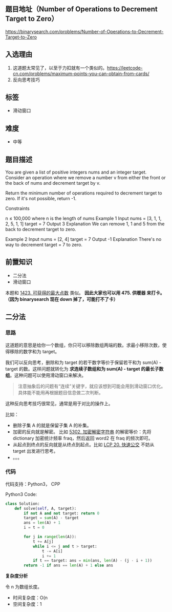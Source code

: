 ## 题目地址（Number of Operations to Decrement Target to Zero）

https://binarysearch.com/problems/Number-of-Operations-to-Decrement-Target-to-Zero

## 入选理由

1. 这道题太常见了，以至于力扣就有一个类似的。https://leetcode-cn.com/problems/maximum-points-you-can-obtain-from-cards/
2. 反向思考技巧

## 标签

- 滑动窗口

## 难度

- 中等

## 题目描述

You are given a list of positive integers nums and an integer target. Consider an operation where we remove a number v from either the front or the back of nums and decrement target by v.

Return the minimum number of operations required to decrement target to zero. If it's not possible, return -1.

Constraints

n ≤ 100,000 where n is the length of nums Example 1 Input nums = [3, 1, 1, 2, 5, 1, 1] target = 7 Output 3 Explanation We can remove 1, 1 and 5 from the back to decrement target to zero.

Example 2 Input nums = [2, 4] target = 7 Output -1 Explanation There's no way to decrement target = 7 to zero.

## 前置知识

- 二分法
- 滑动窗口

本题和 [1423. 可获得的最大点数](https://leetcode-cn.com/problems/maximum-points-you-can-obtain-from-cards/) 类似。 **因此大家也可以用 475. 供暖器 来打卡。（因为 binarysearch 现在 down 掉了，可能打不了卡）**

## 二分法

### 思路

这道题的意思是给你一个数组，你只可以移除数组两端的数。求最小移除次数，使得移除的数字和为 target。

我们可以反向思考，删除和为 target 的若干数字等价于保留若干和为 sum(A) - target 的数。这样问题就转化为 **求连续子数组和为 sum(A) - target 的最长子数组**。这种问题可以使用滑动窗口来解决。

> 注意抽象后的问题有“连续”关键字，就应该想到可能会用到滑动窗口优化。具体能不能用再根据题目信息做二次判断。

这种反向思考技巧很常见，通常是用于对比的操作上。

比如：

- 删除子集 A 的就是保留子集 A 的补集。
- 加密的反向就是解密。 比如 [5302. 加密解密字符串](https://leetcode-cn.com/problems/encrypt-and-decrypt-strings/) 的解密等价：先将 dictionary 加密统计频率 fraq，然后返回 word2 在 fraq 的频次即可。
- 从起点到终点的反向就是从终点到起点。比如 [LCP 20. 快速公交](https://leetcode-cn.com/problems/meChtZ/) 不妨从 target 出发进行思考。
- 。。。

### 代码

代码支持：Python3， CPP

Python3 Code:

```python
class Solution:
    def solve(self, A, target):
        if not A and not target: return 0
        target = sum(A) - target
        ans = len(A) + 1
        i = t = 0

        for j in range(len(A)):
            t += A[j]
            while i <= j and t > target:
                t -= A[i]
                i += 1
            if t == target: ans = min(ans, len(A) - (j - i + 1))
        return -1 if ans == len(A) + 1 else ans
```

**复杂度分析**

令 n 为数组长度。

- 时间复杂度：O(n
- 空间复杂度：1

